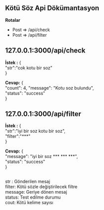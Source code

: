 ## Kötü Söz Api Dökümantasyon

 **Rotalar**
 

 - Post => /api/check
 - Post => /api/filter


## 127.0.0.1:3000/api/check

**İstek :**
{<br>
"str":"cok kotu bir soz"<br>
}

**Cevap:**
{<br>
"count": 4,
"message": "Kotu soz bulundu",<br>
"status": "success"<br>
}
## 127.0.0.1:3000/api/filter
**İstek :** 
{<br>
"str":"iyi bir soz kotu bir soz",<br>
"filter":"***"<br>
}

**Cevap:**
{<br>
"message": "iyi bir soz *** *** ***",<br>
"status": "success"<br>
}

##
str : Gönderilen mesaj<br>
filter: Kötü sözle değiştirilecek filtre<br>
message: Geriye dönen mesaj<br>
status: Test edilme durumu<br>
cout: Kötü kelime sayısı
